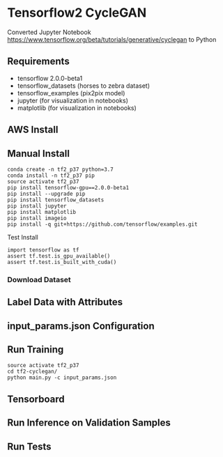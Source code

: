 # Tensorflow2 CycleGAN
Converted Jupyter Notebook https://www.tensorflow.org/beta/tutorials/generative/cyclegan to Python 

## Requirements
* tensorflow 2.0.0-beta1
* tensorflow_datasets (horses to zebra dataset)
* tensorflow_examples (pix2pix model)
* jupyter (for visualization in notebooks)
* matplotlib (for visualization in notebooks)


## AWS Install


## Manual Install
```
conda create -n tf2_p37 python=3.7
conda install -n tf2_p37 pip
source activate tf2_p37
pip install tensorflow-gpu==2.0.0-beta1
pip install --upgrade pip
pip install tensorflow_datasets
pip install jupyter
pip install matplotlib
pip install imageio
pip install -q git+https://github.com/tensorflow/examples.git
```

Test Install
```
import tensorflow as tf
assert tf.test.is_gpu_available()
assert tf.test.is_built_with_cuda()
```

### Download Dataset


## Label Data with Attributes

## input_params.json Configuration


## Run Training
```
source activate tf2_p37
cd tf2-cyclegan/
python main.py -c input_params.json
```

## Tensorboard


## Run Inference on Validation Samples


## Run Tests
